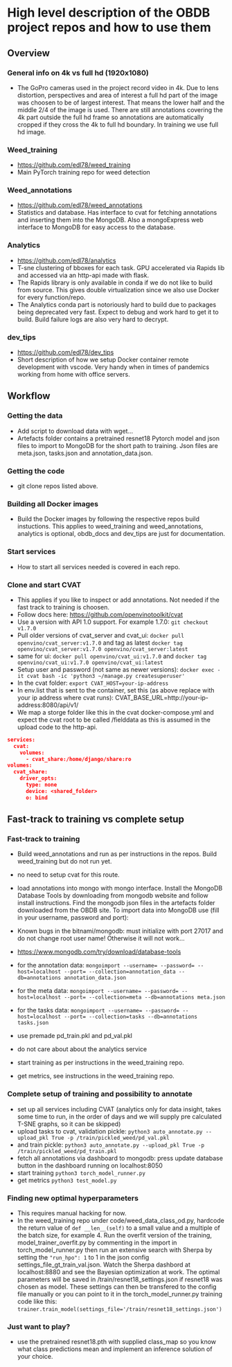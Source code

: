 # High level description of the OBDB project repos and how to use them

## Overview

### General info on 4k vs full hd (1920x1080)
- The GoPro cameras used in the project record video in 4k. Due to lens distortion, perspectives and area of interest a full hd part of the image was choosen to be of largest interest. That means the lower half and the middle 2/4 of the image is used. There are still annotations covering the 4k part outside the full hd frame so annotations are automatically cropped if they cross the 4k to full hd boundary. In training we use full hd image.

### Weed_training
- https://github.com/edl78/weed_training
- Main PyTorch training repo for weed detection

### Weed_annotations
- https://github.com/edl78/weed_annotations
- Statistics and database. Has interface to cvat for fetching annotations and inserting them into the MongoDB. Also a mongoExpress web interface to MongoDB for easy access to the database.

### Analytics
- https://github.com/edl78/analytics
- T-sne clustering of bboxes for each task. GPU accelerated via Rapids lib and accessed via an http-api made with flask.
- The Rapids library is only available in conda if we do not like to build from source. This gives double virtualization since we also use Docker for every function/repo.
- The Analytics conda part is notoriously hard to build due to packages being deprecated very fast. Expect to debug and work hard to get it to build. Build failure logs are also very hard to decrypt.



### dev_tips
- https://github.com/edl78/dev_tips
- Short description of how we setup Docker container remote development with vscode. Very handy when in times of pandemics working from home with office servers.


## Workflow

### Getting the data
- Add script to download data with wget...
- Artefacts folder contains a pretrained resnet18 Pytorch model and json files to import to MongoDB for the short path to training. Json files are meta.json, tasks.json and annotation_data.json.

### Getting the code
- git clone repos listed above.

### Building all Docker images
- Build the Docker images by following the respective repos build instuctions. This applies to weed_training and weed_annotations, analytics is optional, obdb_docs and dev_tips are just for documentation.

### Start services
- How to start all services needed is covered in each repo.

### Clone and start CVAT
- This applies if you like to inspect or add annotations. Not needed if the fast track to training is choosen.
- Follow docs here: https://github.com/openvinotoolkit/cvat
- Use a version with API 1.0 support. For example 1.7.0: `git checkout v1.7.0`
- Pull older versions of cvat_server and cvat_ui: `docker pull openvino/cvat_server:v1.7.0` and tag as latest `docker tag openvino/cvat_server:v1.7.0 openvino/cvat_server:latest`
- same for ui: `docker pull openvino/cvat_ui:v1.7.0` and `docker tag openvino/cvat_ui:v1.7.0 openvino/cvat_ui:latest`
- Setup user and password (not same as newer versions): `docker exec -it cvat bash -ic 'python3 ~/manage.py createsuperuser'`
- In the cvat folder: `export CVAT_HOST=your-ip-address`
- In env.list that is sent to the container, set this (as above replace with your ip address where cvat runs): CVAT_BASE_URL=http://your-ip-address:8080/api/v1/
- We map a storge folder like this in the cvat docker-compose.yml and expect the cvat root to be called /fielddata as this is assumed in the upload code to the http-api.
```json
services:
  cvat:
    volumes:
      - cvat_share:/home/django/share:ro
volumes:
  cvat_share:
    driver_opts:
      type: none
      device: <shared_folder>
      o: bind
```



## Fast-track to training vs complete setup

### Fast-track to training
- Build weed_annotations and run as per instructions in the repos. Build weed_training but do not run yet.
- no need to setup cvat for this route.
- load annotations into mongo with mongo interface. Install the MongoDB Database Tools by downloading from mongodb website and follow install instructions. Find the mongodb json files in the artefacts folder downloaded from the OBDB site. To import data into MongoDB use (fill in your username, password and port):
- Known bugs in the bitnami/mongodb: must initialize with port 27017 and do not change root user name! Otherwise it will not work...
- https://www.mongodb.com/try/download/database-tools
- for the annotation data: `mongoimport --username= --password= --host=localhost --port= --collection=annotation_data --db=annotations annotation_data.json`
- for the meta data: 
`mongoimport --username= --password= --host=localhost --port= --collection=meta --db=annotations meta.json`
- for the tasks data:
`mongoimport --username= --password= --host=localhost --port= --collection=tasks --db=annotations tasks.json`

- use premade pd_train.pkl and pd_val.pkl
- do not care about about the analytics service
- start training as per instructions in the weed_training repo.
- get metrics, see instructions in the weed_training repo.

### Complete setup of training and possibility to annotate
- set up all services including CVAT (analytics only for data insight, takes some time to run, in the order of days and we will supply pre calculated T-SNE graphs, so it can be skipped) 
- upload tasks to cvat, validation pickle: `python3 auto_annotate.py --upload_pkl True -p /train/pickled_weed/pd_val.pkl`
- and train pickle: `python3 auto_annotate.py --upload_pkl True -p /train/pickled_weed/pd_train.pkl`
- fetch all annotations via dashboard to mongodb: press update database button in the dashboard running on localhost:8050
- start training `python3 torch_model_runner.py`
- get metrics `python3 test_model.py`


### Finding new optimal hyperparameters
- This requires manual hacking for now.
- In the weed_training repo under code/weed_data_class_od.py, hardcode the return value of `def __len__(self)` to a small value and a multiple of the batch size, for example 4. Run the overfit version of the training, model_trainer_overfit.py by commenting in the import in torch_model_runner.py then run an extensive search with Sherpa by setting the `"run_hpo": 1` to 1 in the json config settings_file_gt_train_val.json. Watch the Sherpa dashbord at localhost:8880 and see the Bayesian optimization at work. The optimal parameters will be saved in /train/resnet18_settings.json if resnet18 was chosen as model. These settings can then be transfered to the config file manually or you can point to it in the torch_model_runner.py training code like this: `trainer.train_model(settings_file='/train/resnet18_settings.json')` 

### Just want to play?
- use the pretrained resnet18.pth with supplied class_map so you know what class predictions mean and implement an inference solution of your choice.